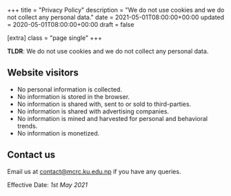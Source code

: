 +++
title = "Privacy Policy"
description = "We do not use cookies and we do not collect any personal data."
date = 2021-05-01T08:00:00+00:00
updated = 2020-05-01T08:00:00+00:00
draft = false

[extra]
class = "page single"
+++

**TLDR**: We do not use cookies and we do not collect any personal data.

## Website visitors

-   No personal information is collected.
-   No information is stored in the browser.
-   No information is shared with, sent to or sold to third-parties.
-   No information is shared with advertising companies.
-   No information is mined and harvested for personal and behavioral trends.
-   No information is monetized.

## Contact us

Email us at contact@mcrc.ku.edu.np if you have any queries.

Effective Date: _1st May 2021_
